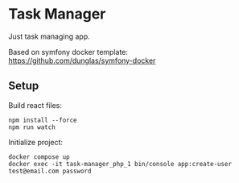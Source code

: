 # Task Manager
Just task managing app.  

Based on symfony docker template:  
https://github.com/dunglas/symfony-docker

## Setup
Build react files:
```
npm install --force
npm run watch 
```

Initialize project:
```
docker compose up
docker exec -it task-manager_php_1 bin/console app:create-user test@email.com password
```


